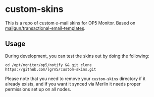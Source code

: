 # custom-skins
This is a repo of custom e-mail skins for OP5 Monitor. Based on [mailgun/transactional-email-templates](https://github.com/mailgun/transactional-email-templates).

## Usage

During development, you can test the skins out by doing the following:
```
cd /opt/monitor/op5/notify && git clone https://github.com/lgrn5/custom-skins.git
```
Please note that you need to remove your `custom-skins` directory if it already exists, and if you want it synced via Merlin it needs proper permissions set up on all nodes.
